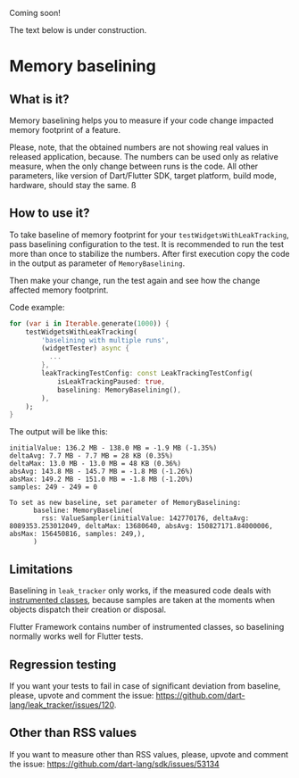 Coming soon!

The text below is under construction.

# Memory baselining

## What is it?

Memory baselining helps you to measure if your code change impacted memory footprint of a feature.

Please, note, that the obtained numbers are not showing real values in released application,
because. The numbers can be used only as relative measure, when the only change between runs
is the code.
All other parameters, like version of Dart/Flutter SDK, target platform, build mode, hardware,
should stay the same.
ß
## How to use it?

To take baseline of memory footprint for your `testWidgetsWithLeakTracking`, pass baselining configuration to the test. It is recommended
to run the test more than once to stabilize the numbers.
After first execution copy the code in the output as parameter of `MemoryBaselining`.

Then make your change, run the test again and see how the change affected memory footprint.

Code example:

```dart
for (var i in Iterable.generate(1000)) {
    testWidgetsWithLeakTracking(
        'baselining with multiple runs',
        (widgetTester) async {
          ...
        },
        leakTrackingTestConfig: const LeakTrackingTestConfig(
            isLeakTrackingPaused: true,
            baselining: MemoryBaselining(),
        ),
    );
}

```

The output will be like this:

```
initialValue: 136.2 MB - 138.0 MB = -1.9 MB (-1.35%)
deltaAvg: 7.7 MB - 7.7 MB = 28 KB (0.35%)
deltaMax: 13.0 MB - 13.0 MB = 48 KB (0.36%)
absAvg: 143.8 MB - 145.7 MB = -1.8 MB (-1.26%)
absMax: 149.2 MB - 151.0 MB = -1.8 MB (-1.20%)
samples: 249 - 249 = 0

To set as new baseline, set parameter of MemoryBaselining:
      baseline: MemoryBaseline(
        rss: ValueSampler(initialValue: 142770176, deltaAvg: 8089353.253012049, deltaMax: 13680640, absAvg: 150827171.84000006, absMax: 156450816, samples: 249,),
      )
```

## Limitations

Baselining in `leak_tracker` only works, if the measured code deals with
[instrumented classes](DETECT.md#limitations), because samples are taken at the moments when objects dispatch their creation or disposal.

Flutter Framework contains number of instrumented classes, so baselining normally works well for
Flutter tests.

## Regression testing

If you want your tests to fail in case of significant deviation from baseline,
please, upvote and comment the issue: https://github.com/dart-lang/leak_tracker/issues/120.

## Other than RSS values

If you want to measure other than RSS values,
please, upvote and comment the issue: https://github.com/dart-lang/sdk/issues/53134
